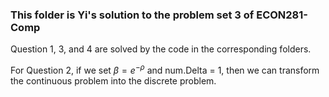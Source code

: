 ### This folder is Yi's solution to the problem set 3 of ECON281-Comp

Question 1, 3, and 4 are solved by the code in the corresponding folders.

For Question 2, if we set $\beta=e^{-\rho}$ and num.Delta = 1, then we can transform the continuous problem into the discrete problem.
